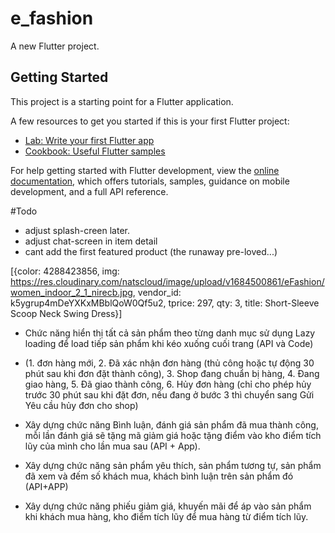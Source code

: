 # e_fashion

A new Flutter project.

## Getting Started

This project is a starting point for a Flutter application.

A few resources to get you started if this is your first Flutter project:

- [Lab: Write your first Flutter app](https://docs.flutter.dev/get-started/codelab)
- [Cookbook: Useful Flutter samples](https://docs.flutter.dev/cookbook)

For help getting started with Flutter development, view the
[online documentation](https://docs.flutter.dev/), which offers tutorials,
samples, guidance on mobile development, and a full API reference.


#Todo
<!-- dart run sqflite_common_ffi_web:setup -->
<!-- flutter run -d edge --web-renderer html -->

* adjust splash-creen later.
* adjust chat-screen in item detail
* cant add the first featured product (the runaway pre-loved...)

[{color: 4288423856, img:
https://res.cloudinary.com/natscloud/image/upload/v1684500861/eFashion/women_indoor_2_1_nirecb.jpg, vendor_id: 
k5ygrup4mDeYXKxMBblQoW0Qf5u2, tprice: 297, qty: 3, title: Short-Sleeve Scoop Neck Swing Dress}]

- Chức năng hiển thị tất cả sản phẩm theo từng danh mục sử dụng Lazy loading để load tiếp sản phẩm khi kéo xuống cuối trang (API và Code)

- (1. đơn hàng mới, 2. Đã xác nhận đơn hàng (thủ công hoặc tự động 30 phút sau khi đơn đặt thành công), 3. Shop đang chuẩn bị hàng, 4. Đang giao hàng, 5. Đã giao thành công, 6. Hủy đơn hàng (chỉ cho phép hủy trước 30 phút sau khi đặt đơn, nếu đang ở bước 3 thì chuyển sang Gửi Yêu cầu hủy đơn cho shop)

- Xây dựng chức năng Bình luận, đánh giá sản phẩm đã mua thành công, mỗi lần đánh giá sẽ tặng mã giảm giá hoặc tặng điểm vào kho điểm tích lũy của mình cho lần mua sau (API + App).  

- Xây dựng chức năng sản phẩm yêu thích, sản phẩm tương tự, sản phẩm đã xem và đếm số khách mua, khách bình luận trên sản phẩm đó (API+APP)

- Xây dựng chức năng phiếu giảm giá, khuyến mãi để áp vào sản phẩm khi khách mua hàng, kho điểm tích lũy để mua hàng từ điểm tích lũy.
